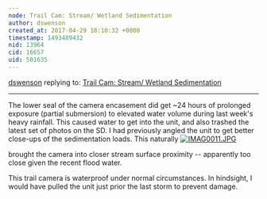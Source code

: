```yaml
---
node: Trail Cam: Stream/ Wetland Sedimentation
author: dswenson
created_at: 2017-04-29 18:10:32 +0000
timestamp: 1493489432
nid: 13964
cid: 16657
uid: 501635
---
```




[dswenson](../profile/dswenson) replying to: [Trail Cam: Stream/ Wetland Sedimentation](../notes/dswenson/02-26-2017/trail-cam-stream-wetland-sedimentation)

----
The lower seal of the camera encasement did get ~24 hours of prolonged exposure (partial submersion) to elevated water volume during last week's heavy rainfall.  This caused water to get into the unit, and also trashed the latest set of photos on the SD.  I had previously angled the unit to get better close-ups of the sedimentation loads.  This naturally 
[![IMAG0011.JPG](https://publiclab.org/system/images/photos/000/020/272/large/IMAG0011.JPG)](https://publiclab.org/system/images/photos/000/020/272/original/IMAG0011.JPG)

brought the camera into closer stream surface proximity -- apparently too close given the recent flood water.

This trail camera is waterproof under normal circumstances.  In hindsight, I would have pulled the unit just prior the last storm to prevent damage.